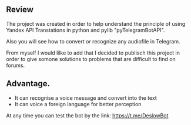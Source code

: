 ## Review
The project was created in order to help understand the principle of using Yandex API Transtations in python and pylib "pyTelegramBotAPI".

Also you will see how to convert or recognize any audiofile in Telegram.

From myself I would lilke to add that I decided to publisch this project in order to give somone solutions to problems that are difficult to find on forums.


## Advantage.
- It can recognise a voice message and convert into the text
- It can voice a foreign language for better perception

At any time you can test the bot by the link: https://t.me/DeslowBot
